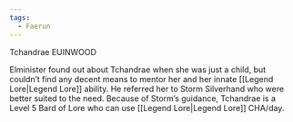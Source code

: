 ```yaml
---
tags:
  - Faerun
---
```


Tchandrae EUINWOOD

Elminister found out about Tchandrae when she was just a child, but couldn’t find any decent means to mentor her and her innate [[Legend Lore|Legend Lore]] ability. He referred her to Storm Silverhand who were better suited to the need. Because of Storm’s guidance, Tchandrae is a Level 5 Bard of Lore who can use [[Legend Lore|Legend Lore]] CHA/day.
